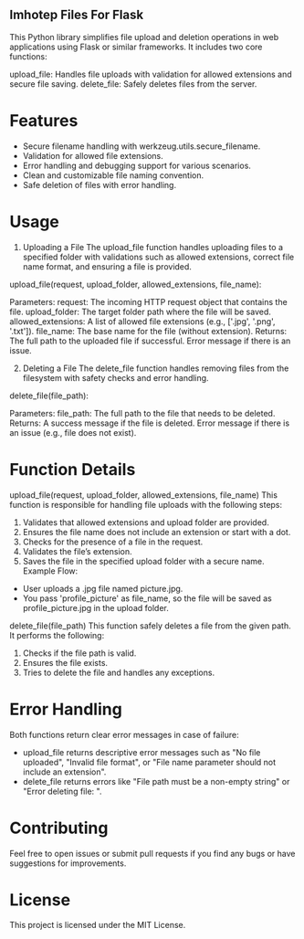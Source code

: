 ## Imhotep Files For Flask
This Python library simplifies file upload and deletion operations in web applications using Flask or similar frameworks. It includes two core functions:

upload_file: Handles file uploads with validation for allowed extensions and secure file saving.
delete_file: Safely deletes files from the server.
# Features
- Secure filename handling with werkzeug.utils.secure_filename.
- Validation for allowed file extensions.
- Error handling and debugging support for various scenarios.
- Clean and customizable file naming convention.
- Safe deletion of files with error handling.

# Usage
1. Uploading a File
The upload_file function handles uploading files to a specified folder with validations such as allowed extensions, correct file name format, and ensuring a file is provided.

upload_file(request, upload_folder, allowed_extensions, file_name):
    
Parameters:
request: The incoming HTTP request object that contains the file.
upload_folder: The target folder path where the file will be saved.
allowed_extensions: A list of allowed file extensions (e.g., ['.jpg', '.png', '.txt']).
file_name: The base name for the file (without extension).
Returns:
The full path to the uploaded file if successful.
Error message if there is an issue.

2. Deleting a File
The delete_file function handles removing files from the filesystem with safety checks and error handling.

delete_file(file_path):

Parameters:
file_path: The full path to the file that needs to be deleted.
Returns:
A success message if the file is deleted.
Error message if there is an issue (e.g., file does not exist).

# Function Details
upload_file(request, upload_folder, allowed_extensions, file_name)
This function is responsible for handling file uploads with the following steps:

1. Validates that allowed extensions and upload folder are provided.
2. Ensures the file name does not include an extension or start with a dot.
3. Checks for the presence of a file in the request.
4. Validates the file’s extension.
5. Saves the file in the specified upload folder with a secure name.
Example Flow:
- User uploads a .jpg file named picture.jpg.
- You pass 'profile_picture' as file_name, so the file will be saved as profile_picture.jpg in the upload folder.

delete_file(file_path)
This function safely deletes a file from the given path. It performs the following:

1. Checks if the file path is valid.
2. Ensures the file exists.
3. Tries to delete the file and handles any exceptions.

# Error Handling
Both functions return clear error messages in case of failure:

- upload_file returns descriptive error messages such as "No file uploaded", "Invalid file format", or "File name parameter should not include an extension".
- delete_file returns errors like "File path must be a non-empty string" or "Error deleting file: <error details>".

# Contributing
Feel free to open issues or submit pull requests if you find any bugs or have suggestions for improvements.

# License
This project is licensed under the MIT License.
